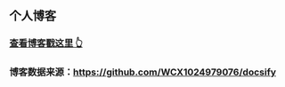 ## 个人博客
### [查看博客戳这里 👆](http://wcx1024979076.github.io/)
### 博客数据来源：https://github.com/WCX1024979076/docsify